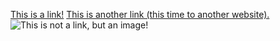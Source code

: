[This is a link!](https://duckduckgo.com)
[This is another link (this time to another website).](https://kde.org)
![This is not a link, but an image!](https://wallpapercave.com/wp/YHSuCPt.jpg)
